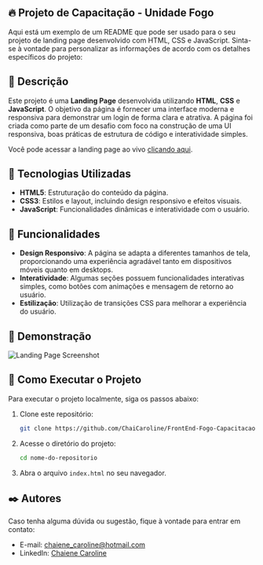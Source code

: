 ## 🔥 Projeto de Capacitação - Unidade Fogo

Aqui está um exemplo de um README que pode ser usado para o seu projeto de landing page desenvolvido com HTML, CSS e JavaScript. Sinta-se à vontade para personalizar as informações de acordo com os detalhes específicos do projeto:

## 📄 Descrição

Este projeto é uma **Landing Page** desenvolvida utilizando **HTML**, **CSS** e **JavaScript**. O objetivo da página é fornecer uma interface moderna e responsiva para demonstrar um login de forma clara e atrativa. A página foi criada como parte de um desafio com foco na construção de uma UI responsiva, boas práticas de estrutura de código e interatividade simples.

Você pode acessar a landing page ao vivo [clicando aqui](https://desafiologinfogo.netlify.app/).

## 🚀 Tecnologias Utilizadas

- **HTML5**: Estruturação do conteúdo da página.
- **CSS3**: Estilos e layout, incluindo design responsivo e efeitos visuais.
- **JavaScript**: Funcionalidades dinâmicas e interatividade com o usuário.

## 🎯 Funcionalidades

- **Design Responsivo**: A página se adapta a diferentes tamanhos de tela, proporcionando uma experiência agradável tanto em dispositivos móveis quanto em desktops.
- **Interatividade**: Algumas seções possuem funcionalidades interativas simples, como botões com animações e mensagem de retorno ao usuário.
- **Estilização**: Utilização de transições CSS para melhorar a experiência do usuário.

## 📸 Demonstração

![Landing Page Screenshot](https://private-user-images.githubusercontent.com/117395143/373370624-f9e74d5c-bd40-4730-b0fc-c2d53e6aa42d.png?jwt=eyJhbGciOiJIUzI1NiIsInR5cCI6IkpXVCJ9.eyJpc3MiOiJnaXRodWIuY29tIiwiYXVkIjoicmF3LmdpdGh1YnVzZXJjb250ZW50LmNvbSIsImtleSI6ImtleTUiLCJleHAiOjE3Mjc5ODAyNDgsIm5iZiI6MTcyNzk3OTk0OCwicGF0aCI6Ii8xMTczOTUxNDMvMzczMzcwNjI0LWY5ZTc0ZDVjLWJkNDAtNDczMC1iMGZjLWMyZDUzZTZhYTQyZC5wbmc_WC1BbXotQWxnb3JpdGhtPUFXUzQtSE1BQy1TSEEyNTYmWC1BbXotQ3JlZGVudGlhbD1BS0lBVkNPRFlMU0E1M1BRSzRaQSUyRjIwMjQxMDAzJTJGdXMtZWFzdC0xJTJGczMlMkZhd3M0X3JlcXVlc3QmWC1BbXotRGF0ZT0yMDI0MTAwM1QxODI1NDhaJlgtQW16LUV4cGlyZXM9MzAwJlgtQW16LVNpZ25hdHVyZT04YWE2YzQ4ZTA5YzA1Yjk3MjdiYmI5NjE2YTRkOTZjYWI0ZWY2ZjcwMmI2NjQ5ZTZkMDRmNTI4NTIxMGU0MTRhJlgtQW16LVNpZ25lZEhlYWRlcnM9aG9zdCJ9.3BPhSFsOeSqmvMMWFSfm7k4xA5Jc7t8g8_beBzXj1po)

## 🔧 Como Executar o Projeto

Para executar o projeto localmente, siga os passos abaixo:

1. Clone este repositório:
   ```bash
   git clone https://github.com/ChaiCaroline/FrontEnd-Fogo-Capacitacao
   ```
2. Acesse o diretório do projeto:
   ```bash
   cd nome-do-repositorio
   ```
3. Abra o arquivo `index.html` no seu navegador.

## ✒️ Autores

Caso tenha alguma dúvida ou sugestão, fique à vontade para entrar em contato:

- E-mail: [chaiene_caroline@hotmail.com](chaiene_caroline@hotmail.com)
- LinkedIn: [Chaiene Caroline](https://www.linkedin.com/in/chaiene-caroline/)
